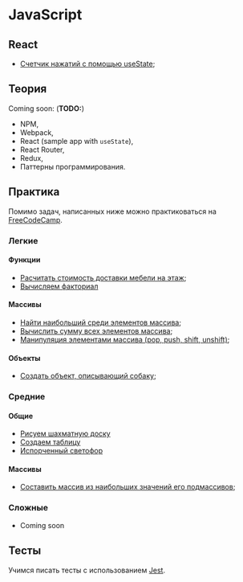 # JavaScript

## React
- [Счетчик нажатий с помощью useState](./react/easy-use-state-counter.md);
<!--
- [useEffect]()
- [useLayoutEffect()]
- [Фокус на поле ввода с помощью useRef]()
- [useCallback]()
- [useMemo]()
- [useReducer]()
- [useTransition]()
-->

## Теория

Coming soon: (**TODO:**)
- NPM,
- Webpack,
- React (sample app with `useState`),
- React Router,
- Redux,
- Паттерны программирования.

## Практика

Помимо задач, написанных ниже можно практиковаться на [FreeCodeCamp](https://www.freecodecamp.org/learn/javascript-algorithms-and-data-structures/#basic-javascript).

### Легкие

#### Функции
- [Расчитать стоимость доставки мебели на этаж](./exercises/easy/furniture-delivery-cost.md);
- [Вычисляем факториал](./exercises/easy/factorial-recursion.md)

#### Массивы
- [Найти наибольший среди элементов массива](./exercises/easy/arrays/max.md);
- [Вычислить сумму всех элементов массива](./exercises/easy/arrays/sum.md);
- [Манипуляция элементами массива (pop, push, shift, unshift)](./exercises/easy/arrays/manipulations.md);

#### Объекты
- [Создать объект, описывающий собаку](./exercises/easy/objects/dog.md);
<!-- TODO: Добавить задачи на объекты
- [Доступ к полям объекта с помощью "точки"]() (TODO: Дан объект, обратиться к его свойствам, вывести результат в консоль)
- [Доступ к полям объекта с помощью квадратных скобок]() TODO:
- [Использование переменных для доступа к полям]()
- [Изменение полей объекта]()
- [Добавление новых полей в объект]()
- [Удаление полей в объекте]()
- [Работа с вложенными объектами]()
-->

### Средние

#### Общие
- [Рисуем шахматную доску](./exercises/medium/chess-board.md)
- [Создаем таблицу](./exercises/medium/create-table.md)
- [Испорченный светофор](./exercises/medium/traffic-lights-broken.md)


#### Массивы
- [Составить массив из наибольших значений его подмассивов](./exercises/medium/arrays/max-multidimentional.md);
<!-- TODO: Добавить остальные задачи на массивы
- [Найти заданный элемент используя бинарный поиск]()
- [Отсортировать массив методом пузырька]()
- [Отсортировать массив методом сортировки выбором]() 
- [Отсортировать массив методом сортировки вставками]() 
- [Отсортировать массив методом сортировки слиянием]() 
- [Отсортировать массив методом быстрой сортировки]()
- [Отсортировать массив методом блочной сортировки]()
-->

### Сложные

- Coming soon

## Тесты

Учимся писать тесты с использованием [Jest](./jest/index.md).